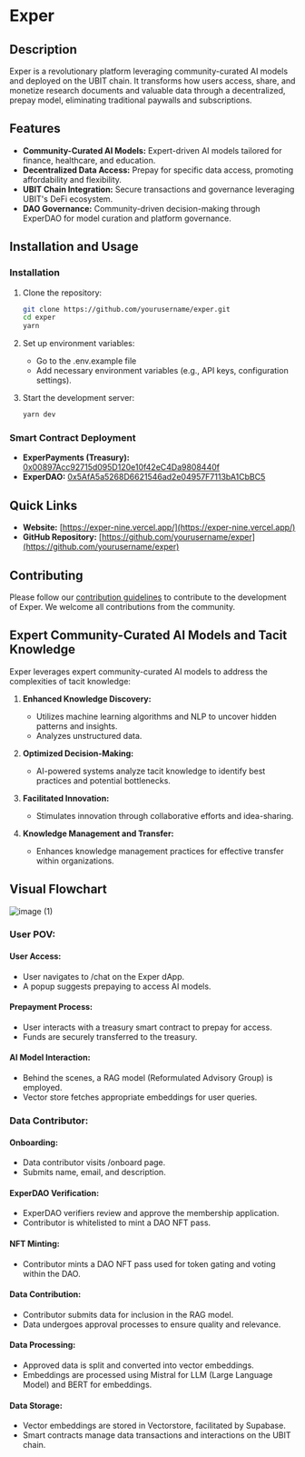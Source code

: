 
# Exper

## Description

Exper is a revolutionary platform leveraging community-curated AI models and deployed on the UBIT chain. It transforms how users access, share, and monetize research documents and valuable data through a decentralized, prepay model, eliminating traditional paywalls and subscriptions.

## Features

- **Community-Curated AI Models:** Expert-driven AI models tailored for finance, healthcare, and education.
- **Decentralized Data Access:** Prepay for specific data access, promoting affordability and flexibility.
- **UBIT Chain Integration:** Secure transactions and governance leveraging UBIT's DeFi ecosystem.
- **DAO Governance:** Community-driven decision-making through ExperDAO for model curation and platform governance.

## Installation and Usage

### Installation

1. Clone the repository:
   ```bash
   git clone https://github.com/yourusername/exper.git
   cd exper
   yarn
   ```

2. Set up environment variables:
   - Go to the .env.example file
   - Add necessary environment variables (e.g., API keys, configuration settings).

3. Start the development server:
   ```bash
   yarn dev
   ```

### Smart Contract Deployment

- **ExperPayments (Treasury):** [0x00897Acc92715d095D120e10f42eC4Da9808440f](https://testnet.ubitscan.io/address/0x00897Acc92715d095D120e10f42eC4Da9808440f/read-contract#address-tabs)
- **ExperDAO:** [0x5AfA5a5268D6621546ad2e04957F7113bA1CbBC5](https://testnet.ubitscan.io/address/0x5AfA5a5268D6621546ad2e04957F7113bA1CbBC5/contracts#address-tabs)

## Quick Links

- **Website:** [https://exper-nine.vercel.app/](https://exper-nine.vercel.app/)
- **GitHub Repository:** [https://github.com/yourusername/exper](https://github.com/yourusername/exper)

## Contributing

Please follow our [contribution guidelines](CONTRIBUTING.md) to contribute to the development of Exper. We welcome all contributions from the community.

## Expert Community-Curated AI Models and Tacit Knowledge

Exper leverages expert community-curated AI models to address the complexities of tacit knowledge:

1. **Enhanced Knowledge Discovery:**
   - Utilizes machine learning algorithms and NLP to uncover hidden patterns and insights.
   - Analyzes unstructured data.

2. **Optimized Decision-Making:**
   - AI-powered systems analyze tacit knowledge to identify best practices and potential bottlenecks.

3. **Facilitated Innovation:**
   - Stimulates innovation through collaborative efforts and idea-sharing.

4. **Knowledge Management and Transfer:**
   - Enhances knowledge management practices for effective transfer within organizations.

## Visual Flowchart 
![image (1)](https://github.com/user-attachments/assets/07cb66d5-b429-40ab-877c-595ed5026bfe)

### User POV:

#### User Access:

- User navigates to /chat on the Exper dApp.
- A popup suggests prepaying to access AI models.

#### Prepayment Process:

- User interacts with a treasury smart contract to prepay for access.
- Funds are securely transferred to the treasury.

#### AI Model Interaction:

- Behind the scenes, a RAG model (Reformulated Advisory Group) is employed.
- Vector store fetches appropriate embeddings for user queries.

### Data Contributor:

#### Onboarding:

- Data contributor visits /onboard page.
- Submits name, email, and description.

#### ExperDAO Verification:

- ExperDAO verifiers review and approve the membership application.
- Contributor is whitelisted to mint a DAO NFT pass.

#### NFT Minting:

- Contributor mints a DAO NFT pass used for token gating and voting within the DAO.

#### Data Contribution:

- Contributor submits data for inclusion in the RAG model.
- Data undergoes approval processes to ensure quality and relevance.

#### Data Processing:

- Approved data is split and converted into vector embeddings.
- Embeddings are processed using Mistral for LLM (Large Language Model) and BERT for embeddings.

#### Data Storage:

- Vector embeddings are stored in Vectorstore, facilitated by Supabase.
- Smart contracts manage data transactions and interactions on the UBIT chain.
